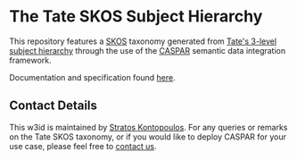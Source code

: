 # The Tate SKOS Subject Hierarchy

This repository features a [SKOS](https://www.w3.org/2004/02/skos/) taxonomy generated from [Tate's 3-level subject hierarchy](https://github.com/tategallery/collection/tree/master/processed/subjects) through the use of the [CASPAR](https://caspar.catalink.eu/) semantic data integration framework.

Documentation and specification found [here](https://github.com/catalink-eu/tate-skos).

## Contact Details
This w3id is maintained by [Stratos Kontopoulos](https://github.com/skontopo). For any queries or remarks on the Tate SKOS taxonomy, or if you would like to deploy CASPAR for your use case, please feel free to [contact us](mailto:caspar@catalink.eu?subject=Tate%20SKOS).
